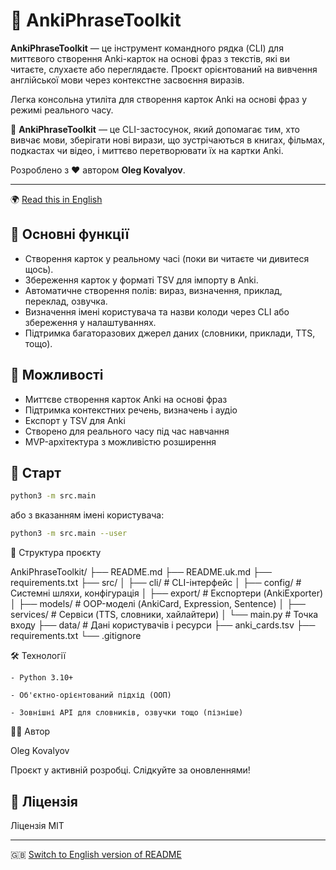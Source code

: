 # 🧠 AnkiPhraseToolkit

**AnkiPhraseToolkit** — це інструмент командного рядка (CLI) для миттєвого створення Anki-карток на основі фраз з текстів, які ви читаєте, слухаєте або переглядаєте. Проєкт орієнтований на вивчення англійської мови через контекстне засвоєння виразів. 

Легка консольна утиліта для створення карток Anki на основі фраз у режимі реального часу.

📘 **AnkiPhraseToolkit** — це CLI-застосунок, який допомагає тим, хто вивчає мови, зберігати нові вирази, що зустрічаються в книгах, фільмах, подкастах чи відео, і миттєво перетворювати їх на картки Anki.

Розроблено з ❤️ автором **Oleg Kovalyov**.

---

🌍 [Read this in English](README.md)

## 📌 Основні функції

- Створення карток у реальному часі (поки ви читаєте чи дивитеся щось).
- Збереження карток у форматі TSV для імпорту в Anki.
- Автоматичне створення полів: вираз, визначення, приклад, переклад, озвучка.
- Визначення імені користувача та назви колоди через CLI або збереження у налаштуваннях.
- Підтримка багаторазових джерел даних (словники, приклади, TTS, тощо).

## 🚀 Можливості

- Миттєве створення карток Anki на основі фраз
- Підтримка контекстних речень, визначень і аудіо
- Експорт у TSV для Anki
- Створено для реального часу під час навчання
- MVP-архітектура з можливістю розширення

## 🚀 Старт

```bash
python3 -m src.main
```
або з вказанням імені користувача:
```bash
python3 -m src.main --user
```

📁 Структура проєкту

AnkiPhraseToolkit/
├── README.md
├── README.uk.md
├── requirements.txt
├── src/
│   ├── cli/                # CLI-інтерфейс
│   ├── config/             # Системні шляхи, конфігурація
│   ├── export/             # Експортери (AnkiExporter)
│   ├── models/             # OOP-моделі (AnkiCard, Expression, Sentence)
│   ├── services/           # Сервіси (TTS, словники, хайлайтери)
│   └── main.py             # Точка входу
├── data/                   # Дані користувачів і ресурси
├── anki_cards.tsv
├── requirements.txt
└── .gitignore

🛠️ Технології

    - Python 3.10+

    - Об'єктно-орієнтований підхід (ООП)

    - Зовнішні API для словників, озвучки тощо (пізніше)

👨‍💻 Автор

Oleg Kovalyov  

Проєкт у активній розробці. Слідкуйте за оновленнями!


## 📄 Ліцензія

Ліцензія MIT

---

🇬🇧 [Switch to English version of README](README.md)
